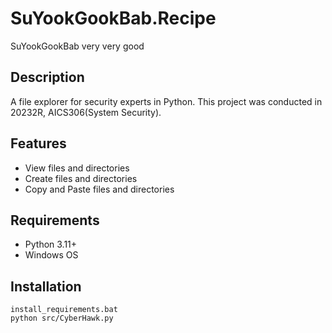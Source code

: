 # SuYookGookBab.Recipe
SuYookGookBab very very good

## Description
A file explorer for security experts in Python.
This project was conducted in 20232R, AICS306(System Security).

## Features
- View files and directories
- Create files and directories
- Copy and Paste files and directories

## Requirements
- Python 3.11+
- Windows OS

## Installation
```
install_requirements.bat
python src/CyberHawk.py
```

